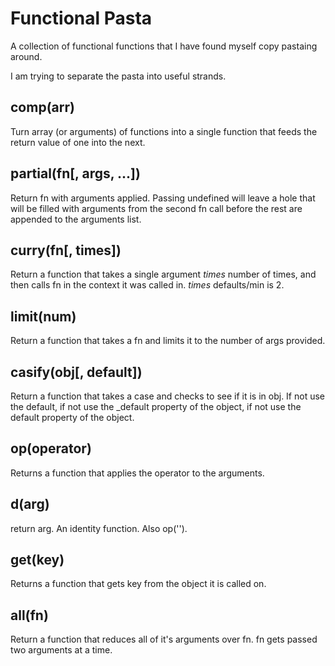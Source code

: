Functional Pasta
================

A collection of functional functions that I have found myself copy pastaing around.

I am trying to separate the pasta into useful strands.

comp(arr)
---------

Turn array (or arguments) of functions into a single function
that feeds the return value of one into the next.

partial(fn[, args, ...])
------------------------

Return fn with arguments applied. Passing undefined will leave a hole
that will be filled with arguments from the second fn call before
the rest are appended to the arguments list.

curry(fn[, times])
------------------
Return a function that takes a single argument *times* number of times,
and then calls fn in the context it was called in. *times* defaults/min is 2.

limit(num)
----------

Return a function that takes a fn and limits it to the number of args provided.

casify(obj[, default])
----------------------

Return a function that takes a case and checks to see if it is in obj.
If not use the default, if not use the \_default property of the object,
if not use the default property of the object.

op(operator)
------------

Returns a function that applies the operator to the arguments.

d(arg)
------

return arg.  An identity function. Also op('').

get(key)
--------

Returns a function that gets key from the object it is called on.

all(fn)
-------

Return a function that reduces all of it's arguments over fn. fn gets passed
two arguments at a time.


